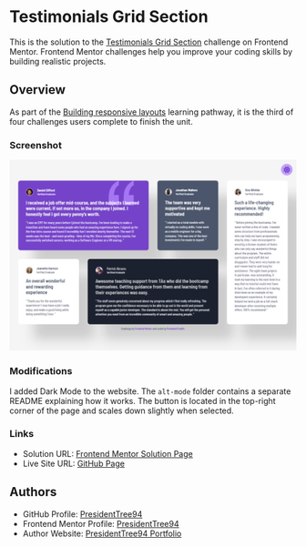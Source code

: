 # Testimonials Grid Section
This is the solution to the [Testimonials Grid Section](https://www.frontendmentor.io/challenges/testimonials-grid-section-Nnw6J7Un7) challenge on Frontend Mentor. Frontend Mentor challenges help you improve your coding skills by building realistic projects. 

## Overview
As part of the [Building responsive layouts](https://www.frontendmentor.io/learning-paths) learning pathway, it is the third of four challenges users complete to finish the unit.

### Screenshot
![Screenshot of desktop version](images/screenshot.png)

### Modifications
I added Dark Mode to the website. The `alt-mode` folder contains a separate README explaining how it works. The button is located in the top-right corner of the page and scales down slightly when selected.

### Links
- Solution URL: [Frontend Mentor Solution Page](https://www.frontendmentor.io/solutions/four-card-feature-section-VILMXR5SVO)
- Live Site URL: [GitHub Page](https://presidenttree94.github.io/testimonials-grid-section/)

## Authors
- GitHub Profile: [PresidentTree94](https://github.com/PresidentTree94)
- Frontend Mentor Profile: [PresidentTree94](https://www.frontendmentor.io/profile/PresidentTree94)
- Author Website: [PresidentTree94 Portfolio](https://presidenttree94.github.io/project-portfolio/)
